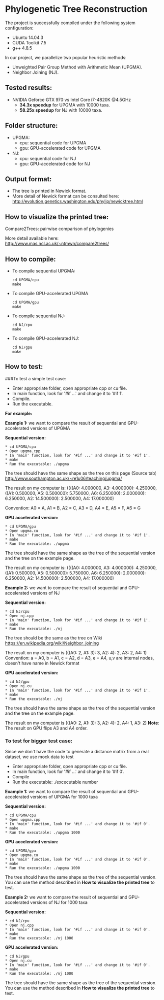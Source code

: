 # Phylogenetic Tree Reconstruction

The project is successfully compiled under the following system configuration:
  - Ubuntu 14.04.3
  - CUDA Toolkit 7.5
  - g++ 4.8.5

In our project, we parallelize two popular heuristic methods:
  - Unweighted Pair Group Method with Arithmetic Mean (UPGMA).
  - Neighbor Joining (NJ).

## Tested results:
 - NVIDIA Geforce GTX 970 vs Intel Core i7-4820K @4.5GHz
   + **34.3x speedup** for UPGMA with 10000 taxa.
   + **58.25x speedup** for NJ with 10000 taxa.
   
## Folder structure:
  + UPGMA:
    + cpu: sequential code for UPGMA
    + gpu: GPU-accelerated code for UPGMA
  + NJ:
    + cpu: sequential code for NJ
    + gpu: GPU-accelerated code for NJ

## Output format:
  - The tree is printed in Newick format.
  - More detail of Newick format can be consulted here:
    http://evolution.genetics.washington.edu/phylip/newicktree.html

## How to visualize the printed tree:
Compare2Trees: pairwise comparison of phylogenies

More detail available here: http://www.mas.ncl.ac.uk/~ntmwn/compare2trees/

## How to compile:
  - To compile sequential UPGMA:
    
    ```
    cd UPGMA/cpu
    make
    ```
  - To compile GPU-accelerated UPGMA
  
    ```
    cd UPGMA/gpu
    make
    ```
  - To compile sequential NJ:
    
    ```
    cd NJ/cpu
    make
    ```
  - To compile GPU-accelerated NJ:
    
    ```
    cd NJ/gpu
    make
    ```

## How to test:
###To test a simple test case:
- Enter appropriate folder, open appropriate cpp or cu file.
- In main function, look for '#if ...' and change it to '#if 1'.
- Compile.
- Run the executable.
  
**For example:**

**Example 1:** we want to compare the result of sequential and GPU-accelerated versions of UPGMA

**Sequential version:**
  ```
  * cd UPGMA/cpu
  * Open upgma.cpp
  * In 'main' function, look for '#if ...' and change it to '#if 1'.
  * make
  * Run the executable: ./upgma
  ```
  The tree should have the same shape as the tree on this page (Source tab)
  http://www.southampton.ac.uk/~re1u06/teaching/upgma/
  
  The result on my computer is:
  ((((A0: 4.000000, A3: 4.000000): 4.250000, ((A1: 0.500000, A5: 0.500000): 5.750000, A6: 6.250000): 2.000000): 6.250000, A2: 14.500000): 2.500000, A4: 17.000000)

  Convention: A0 = A, A1 = B, A2 = C, A3 = D, A4 = E, A5 = F, A6 = G
  
  **GPU accelerated version:**
  ```
  * cd UPGMA/gpu
  * Open upgma.cu
  * In 'main' function, look for '#if ...' and change it to '#if 1'.
  * make
  * Run the executable: ./upgma
  ```
  The tree should have the same shape as the tree of the sequential version and the tree on the example page.

  The result on my computer is: 
  ((((A0: 4.000000, A3: 4.000000): 4.250000, ((A1: 0.500000, A5: 0.500000): 5.750000, A6: 6.250000): 2.000000): 6.250000, A2: 14.500000): 2.500000, A4: 17.000000)

**Example 2:** we want to compare the result of sequential and GPU-accelerated versions of NJ

**Sequential version:**
```
* cd NJ/cpu
* Open nj.cpp
* In 'main' function, look for '#if ...' and change it to '#if 1'.
* make
* Run the executable: ./nj
```
The tree should be the same as the tree on Wiki 
https://en.wikipedia.org/wiki/Neighbor_joining

The result on my computer is (((A0: 2, A1: 3): 3, A2: 4): 2, A3: 2, A4: 1)
Convention: a = A0, b = A1, c = A2, d = A3, e = A4, u,v are internal nodes, doesn't have name in Newick format

**GPU accelerated version:**
```
* cd NJ/gpu
* Open nj.cu
* In 'main' function, look for '#if ...' and change it to '#if 1'.
* make
* Run the executable: ./nj
```
The tree should have the same shape as the tree of the sequential version and the tree on the example page.        

The result on my computer is (((A0: 2, A1: 3): 3, A2: 4): 2, A4: 1, A3: 2)
**Note**: The result on GPU flips A3 and A4 order.

### To test for bigger test case:
Since we don't have the code to generate a distance matrix from a real dataset, we use mock data to test
- Enter appropriate folder, open appropriate cpp or cu file.
- In main function, look for '#if ...' and change it to '#if 0'.
- Compile
- Run the executable: ./excecutable number

**Example 1:** we want to compare the result of sequential and GPU-accelerated versions of UPGMA for 1000 taxa

**Sequential version:**
```
* cd UPGMA/cpu
* Open upgma.cpp
* In 'main' function, look for '#if ...' and change it to '#if 0'.
* make
* Run the executable: ./upgma 1000
```

**GPU accelerated version:**
```
* cd UPGMA/gpu
* Open upgma.cu
* In 'main' function, look for '#if ...' and change it to '#if 0'.
* make
* Run the executable: ./upgma 1000
```        
The tree should have the same shape as the tree of the sequential version. You can use the method described in **How to visualize the printed tree** to test.

**Example 2:** we want to compare the result of sequential and GPU-accelerated versions of NJ for 1000 taxa

**Sequential version:**
```        
* cd NJ/cpu
* Open nj.cpp
* In 'main' function, look for '#if ...' and change it to '#if 0'.
* make
* Run the executable: ./nj 1000
```

**GPU accelerated version:**
```
* cd NJ/gpu
* Open nj.cu
* In 'main' function, look for '#if ...' and change it to '#if 0'.
* make
* Run the executable: ./nj 1000
```        
The tree should have the same shape as the tree of the sequential version. You can use the method described in **How to visualize the printed tree** to test.
